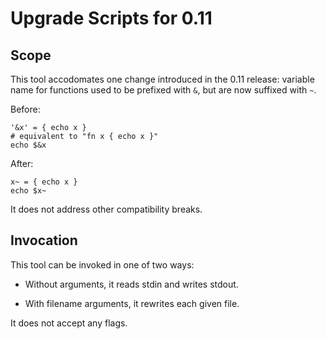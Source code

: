 # Upgrade Scripts for 0.11


## Scope

This tool accodomates one change introduced in the 0.11 release: variable name for functions used to be prefixed with `&`, but are now suffixed with `~`.

Before:

```
'&x' = { echo x }
# equivalent to "fn x { echo x }"
echo $&x
```

After:

```
x~ = { echo x }
echo $x~
```

It does not address other compatibility breaks.

## Invocation

This tool can be invoked in one of two ways:

*   Without arguments, it reads stdin and writes stdout.

*   With filename arguments, it rewrites each given file.

It does not accept any flags.
